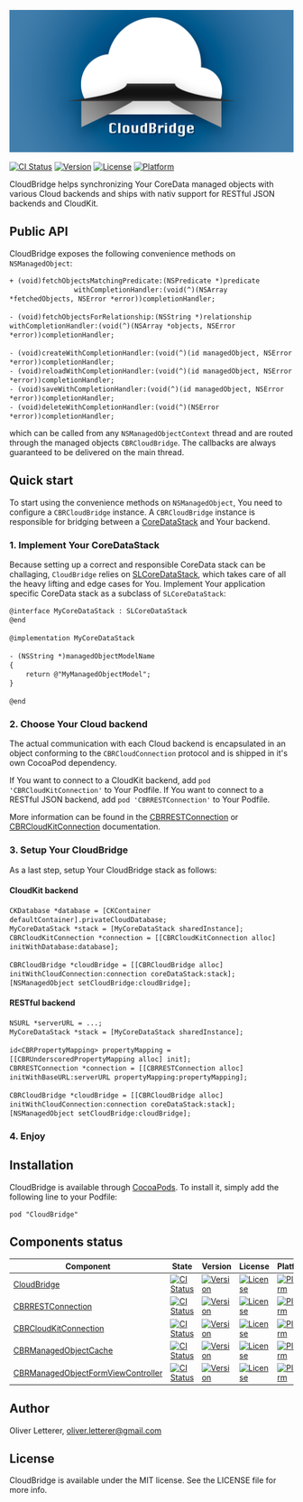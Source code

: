 ![Header](https://raw.githubusercontent.com/Cloud-Bridge/CloudBridge/master/header.png)

[![CI Status](http://img.shields.io/travis/Cloud-Bridge/CloudBridge.svg?style=flat)](https://travis-ci.org/Cloud-Bridge/CloudBridge)
[![Version](https://img.shields.io/cocoapods/v/CloudBridge.svg?style=flat)](http://cocoadocs.org/docsets/CloudBridge)
[![License](https://img.shields.io/cocoapods/l/CloudBridge.svg?style=flat)](http://cocoadocs.org/docsets/CloudBridge)
[![Platform](https://img.shields.io/cocoapods/p/CloudBridge.svg?style=flat)](http://cocoadocs.org/docsets/CloudBridge)

CloudBridge helps synchronizing Your CoreData managed objects with various Cloud backends and ships with nativ support for RESTful JSON backends and CloudKit.

## Public API

CloudBridge exposes the following convenience methods on `NSManagedObject`:

```
+ (void)fetchObjectsMatchingPredicate:(NSPredicate *)predicate
                withCompletionHandler:(void(^)(NSArray *fetchedObjects, NSError *error))completionHandler;

- (void)fetchObjectsForRelationship:(NSString *)relationship withCompletionHandler:(void(^)(NSArray *objects, NSError *error))completionHandler;

- (void)createWithCompletionHandler:(void(^)(id managedObject, NSError *error))completionHandler;
- (void)reloadWithCompletionHandler:(void(^)(id managedObject, NSError *error))completionHandler;
- (void)saveWithCompletionHandler:(void(^)(id managedObject, NSError *error))completionHandler;
- (void)deleteWithCompletionHandler:(void(^)(NSError *error))completionHandler;
```

which can be called from any `NSManagedObjectContext` thread and are routed through the managed objects `CBRCloudBridge`. The callbacks are always guaranteed to be delivered on the main thread.

## Quick start

To start using the convenience methods on `NSManagedObject`, You need to configure a `CBRCloudBridge` instance. A `CBRCloudBridge` instance is responsible for bridging between a [CoreDataStack](https://github.com/OliverLetterer/SLCoreDataStack) and Your backend.

### 1. Implement Your CoreDataStack

Because setting up a correct and responsible CoreData stack can be challaging, `CloudBridge` relies on [SLCoreDataStack](https://github.com/OliverLetterer/SLCoreDataStack), which takes care of all the heavy lifting and edge cases for You. Implement Your application specific CoreData stack as a subclass of `SLCoreDataStack`:

```
@interface MyCoreDataStack : SLCoreDataStack
@end

@implementation MyCoreDataStack

- (NSString *)managedObjectModelName
{
    return @"MyManagedObjectModel";
}

@end
```

### 2. Choose Your Cloud backend

The actual communication with each Cloud backend is encapsulated in an object conforming to the `CBRCloudConnection` protocol
and is shipped in it's own CocoaPod dependency.

If You want to connect to a CloudKit backend, add `pod 'CBRCloudKitConnection'` to Your Podfile.
If You want to connect to a RESTful JSON backend, add `pod 'CBRRESTConnection'` to Your Podfile.

More information can be found in the [CBRRESTConnection](https://github.com/Cloud-Bridge/CBRRESTConnection) or [CBRCloudKitConnection](https://github.com/Cloud-Bridge/CBRCloudKitConnection) documentation.

### 3. Setup Your CloudBridge

As a last step, setup Your CloudBridge stack as follows:

#### CloudKit backend
```
CKDatabase *database = [CKContainer defaultContainer].privateCloudDatabase;
MyCoreDataStack *stack = [MyCoreDataStack sharedInstance];
CBRCloudKitConnection *connection = [[CBRCloudKitConnection alloc] initWithDatabase:database];

CBRCloudBridge *cloudBridge = [[CBRCloudBridge alloc] initWithCloudConnection:connection coreDataStack:stack];
[NSManagedObject setCloudBridge:cloudBridge];

```

#### RESTful backend

```
NSURL *serverURL = ...;
MyCoreDataStack *stack = [MyCoreDataStack sharedInstance];

id<CBRPropertyMapping> propertyMapping = [[CBRUnderscoredPropertyMapping alloc] init];
CBRRESTConnection *connection = [[CBRRESTConnection alloc] initWithBaseURL:serverURL propertyMapping:propertyMapping];

CBRCloudBridge *cloudBridge = [[CBRCloudBridge alloc] initWithCloudConnection:connection coreDataStack:stack];
[NSManagedObject setCloudBridge:cloudBridge];
```

### 4. Enjoy

## Installation

CloudBridge is available through [CocoaPods](http://cocoapods.org). To install
it, simply add the following line to your Podfile:

    pod "CloudBridge"

## Components status

| Component | State | Version | License | Platform |
|-----------|-------|---------|---------|----------|
| [CloudBridge](https://github.com/Cloud-Bridge/CloudBridge) | [![CI Status](http://img.shields.io/travis/Cloud-Bridge/CloudBridge.svg?style=flat)](https://travis-ci.org/Cloud-Bridge/CloudBridge) | [![Version](https://img.shields.io/cocoapods/v/CloudBridge.svg?style=flat)](http://cocoadocs.org/docsets/CloudBridge) | [![License](https://img.shields.io/cocoapods/l/CloudBridge.svg?style=flat)](http://cocoadocs.org/docsets/CloudBridge) | [![Platform](https://img.shields.io/cocoapods/p/CloudBridge.svg?style=flat)](http://cocoadocs.org/docsets/CloudBridge) |
| [CBRRESTConnection](https://github.com/Cloud-Bridge/CBRRESTConnection) | [![CI Status](http://img.shields.io/travis/Cloud-Bridge/CBRRESTConnection.svg?style=flat)](https://travis-ci.org/Cloud-Bridge/CBRRESTConnection) | [![Version](https://img.shields.io/cocoapods/v/CBRRESTConnection.svg?style=flat)](http://cocoadocs.org/docsets/CBRRESTConnection) | [![License](https://img.shields.io/cocoapods/l/CBRRESTConnection.svg?style=flat)](http://cocoadocs.org/docsets/CBRRESTConnection) | [![Platform](https://img.shields.io/cocoapods/p/CBRRESTConnection.svg?style=flat)](http://cocoadocs.org/docsets/CBRRESTConnection) |
| [CBRCloudKitConnection](https://github.com/Cloud-Bridge/CBRCloudKitConnection) | [![CI Status](http://img.shields.io/travis/Cloud-Bridge/CBRCloudKitConnection.svg?style=flat)](https://travis-ci.org/Cloud-Bridge/CBRCloudKitConnection) | [![Version](https://img.shields.io/cocoapods/v/CBRCloudKitConnection.svg?style=flat)](http://cocoadocs.org/docsets/CBRCloudKitConnection) | [![License](https://img.shields.io/cocoapods/l/CBRCloudKitConnection.svg?style=flat)](http://cocoadocs.org/docsets/CBRCloudKitConnection) | [![Platform](https://img.shields.io/cocoapods/p/CBRCloudKitConnection.svg?style=flat)](http://cocoadocs.org/docsets/CBRCloudKitConnection) |
| [CBRManagedObjectCache](https://github.com/Cloud-Bridge/CBRManagedObjectCache) | [![CI Status](http://img.shields.io/travis/Cloud-Bridge/CBRManagedObjectCache.svg?style=flat)](https://travis-ci.org/Cloud-Bridge/CBRManagedObjectCache) | [![Version](https://img.shields.io/cocoapods/v/CBRManagedObjectCache.svg?style=flat)](http://cocoadocs.org/docsets/CBRManagedObjectCache) | [![License](https://img.shields.io/cocoapods/l/CBRManagedObjectCache.svg?style=flat)](http://cocoadocs.org/docsets/CBRManagedObjectCache) | [![Platform](https://img.shields.io/cocoapods/p/CBRManagedObjectCache.svg?style=flat)](http://cocoadocs.org/docsets/CBRManagedObjectCache) |
| [CBRManagedObjectFormViewController](https://github.com/Cloud-Bridge/CBRManagedObjectFormViewController) | [![CI Status](http://img.shields.io/travis/Cloud-Bridge/CBRManagedObjectFormViewController.svg?style=flat)](https://travis-ci.org/Cloud-Bridge/CBRManagedObjectFormViewController) | [![Version](https://img.shields.io/cocoapods/v/CBRManagedObjectFormViewController.svg?style=flat)](http://cocoadocs.org/docsets/CBRManagedObjectFormViewController) | [![License](https://img.shields.io/cocoapods/l/CBRManagedObjectFormViewController.svg?style=flat)](http://cocoadocs.org/docsets/CBRManagedObjectFormViewController) | [![Platform](https://img.shields.io/cocoapods/p/CBRManagedObjectFormViewController.svg?style=flat)](http://cocoadocs.org/docsets/CBRManagedObjectFormViewController) |

## Author

Oliver Letterer, oliver.letterer@gmail.com

## License

CloudBridge is available under the MIT license. See the LICENSE file for more info.
